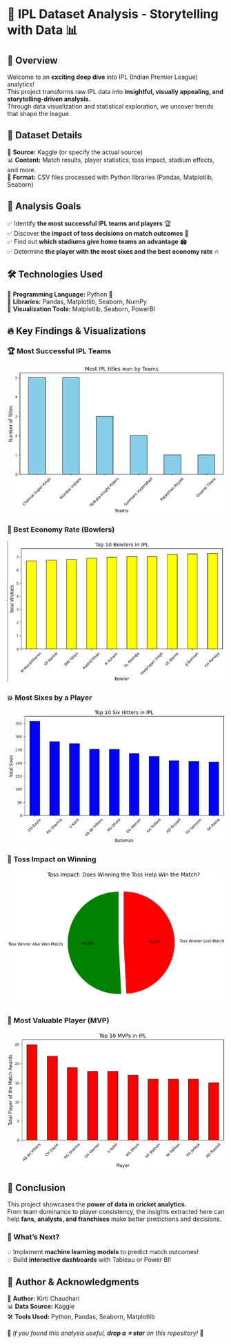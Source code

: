 # 🏏 IPL Dataset Analysis - Storytelling with Data 📊

## 🚀 Overview  
Welcome to an **exciting deep dive** into IPL (Indian Premier League) analytics!  
This project transforms raw IPL data into **insightful, visually appealing, and storytelling-driven analysis.**  
Through data visualization and statistical exploration, we uncover trends that shape the league.  

## 📂 Dataset Details  
📌 **Source:** Kaggle (or specify the actual source)  
📊 **Content:** Match results, player statistics, toss impact, stadium effects, and more.  
📁 **Format:** CSV files processed with Python libraries (Pandas, Matplotlib, Seaborn)  

## 🎯 Analysis Goals  
✅ Identify **the most successful IPL teams and players** 🏆  
✅ Discover **the impact of toss decisions on match outcomes** 🎲  
✅ Find out **which stadiums give home teams an advantage** 🏟️  
✅ Determine **the player with the most sixes and the best economy rate** 🔥  

## 🛠️ Technologies Used  
🔹 **Programming Language:** Python 🐍  
🔹 **Libraries:** Pandas, Matplotlib, Seaborn, NumPy  
🔹 **Visualization Tools:** Matplotlib, Seaborn, PowerBI  

## 🔥 Key Findings & Visualizations  

### 🏆 Most Successful IPL Teams  
![Most Successful IPL Teams](most_title_winner.png)  

### 🎯 Best Economy Rate (Bowlers)  
![Best Economy Rate](best_economy.png)  

### 💥 Most Sixes by a Player  
![Most Sixes](most_sixes.png)  

### 🎲 Toss Impact on Winning  
![Toss Impact](toss_impact.png)  

### 🏅 Most Valuable Player (MVP)  
![MVP](mvp.png) 

## 📢 Conclusion  
This project showcases the **power of data in cricket analytics.**  
From team dominance to player consistency, the insights extracted here can help **fans, analysts, and franchises** make better predictions and decisions.  

### 🔮 What’s Next?  
💡 Implement **machine learning models** to predict match outcomes!  
💡 Build **interactive dashboards** with Tableau or Power BI!  

## 👤 Author & Acknowledgments  
🚀 **Author:** Kirti Chaudhari  
📊 **Data Source:** Kaggle  
🛠️ **Tools Used:** Python, Pandas, Seaborn, Matplotlib  

📌 _If you found this analysis useful, **drop a ⭐ star** on this repository!_ 🚀  

